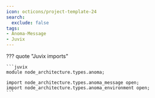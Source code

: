 ```yaml
---
icon: octicons/project-template-24
search:
  exclude: false
tags:
- Anoma-Message
- Juvix
---
```


??? quote "Juvix imports"

    ```juvix
    module node_architecture.types.anoma;

    import node_architecture.types.anoma_message open;
    import node_architecture.types.anoma_environment open;
    ```
